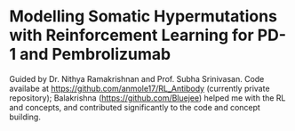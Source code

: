 # Modelling Somatic Hypermutations with Reinforcement Learning for PD-1 and Pembrolizumab
Guided by Dr. Nithya Ramakrishnan and Prof. Subha Srinivasan. Code availabe at https://github.com/anmole17/RL_Antibody (currently private repository); Balakrishna (https://github.com/Bluejee) helped me with the RL and concepts, and contributed significantly to the code and concept building. 
